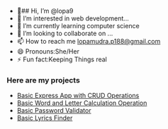 - 👋## Hi, I’m @lopa9
- 👀 I’m interested in web development...
- 🌱 I’m currently learning computer science
- 💞️ I’m looking to collaborate on ...
- 📫 How to reach me lopamudra.p188@gmail.com
- 😄 Pronouns:She/Her
- ⚡ Fun fact:Keeping Things real 


### Here are my projects
- [Basic Express App with CRUD Operations](https://github.com/lopa9/expressApp1)
- [Basic Word and Letter Calculation Operation](https://github.com/lopa9/ReactProject/tree/main/word-letter-counter)
- [Basic Password Validator ](https://github.com/lopa9/ReactProject/tree/main/password-validator)
- [Basic Lyrics Finder](https://github.com/lopa9/ReactProject/tree/main/lyrics-finder)

  
<!---
lopa9/lopa9 is a ✨ special ✨ repository because its `README.md` (this file) appears on your GitHub profile.
You can click the Preview link to take a look at your changes.
--->
